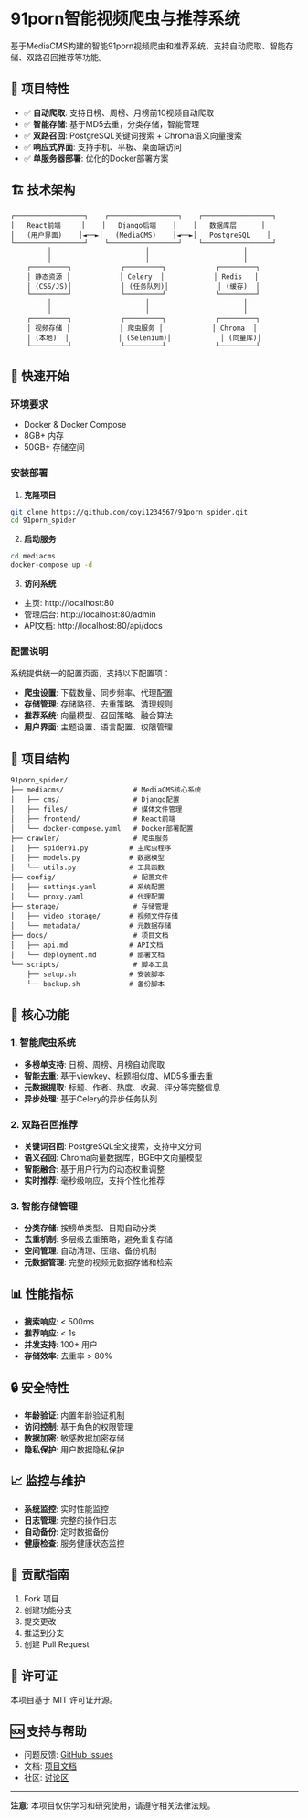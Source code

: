 # 91porn智能视频爬虫与推荐系统

基于MediaCMS构建的智能91porn视频爬虫和推荐系统，支持自动爬取、智能存储、双路召回推荐等功能。

## 🎯 项目特性

- ✅ **自动爬取**: 支持日榜、周榜、月榜前10视频自动爬取
- ✅ **智能存储**: 基于MD5去重，分类存储，智能管理
- ✅ **双路召回**: PostgreSQL关键词搜索 + Chroma语义向量搜索
- ✅ **响应式界面**: 支持手机、平板、桌面端访问
- ✅ **单服务器部署**: 优化的Docker部署方案

## 🏗️ 技术架构

```
┌─────────────────┐    ┌─────────────────┐    ┌─────────────────┐
│   React前端     │    │   Django后端    │    │   数据库层      │
│   (用户界面)    │◄──►│   (MediaCMS)    │◄──►│   PostgreSQL    │
└─────────────────┘    └─────────────────┘    └─────────────────┘
         │                       │                       │
         │                       │                       │
    ┌─────────┐            ┌─────────┐            ┌─────────┐
    │ 静态资源 │            │ Celery  │            │ Redis   │
    │ (CSS/JS)│            │ (任务队列)│            │ (缓存)  │
    └─────────┘            └─────────┘            └─────────┘
         │                       │                       │
         │                       │                       │
    ┌─────────┐            ┌─────────┐            ┌─────────┐
    │ 视频存储 │            │ 爬虫服务 │            │ Chroma  │
    │ (本地)  │            │ (Selenium)│            │ (向量库)│
    └─────────┘            └─────────┘            └─────────┘
```

## 🚀 快速开始

### 环境要求

- Docker & Docker Compose
- 8GB+ 内存
- 50GB+ 存储空间

### 安装部署

1. **克隆项目**
```bash
git clone https://github.com/coyi1234567/91porn_spider.git
cd 91porn_spider
```

2. **启动服务**
```bash
cd mediacms
docker-compose up -d
```

3. **访问系统**
- 主页: http://localhost:80
- 管理后台: http://localhost:80/admin
- API文档: http://localhost:80/api/docs

### 配置说明

系统提供统一的配置页面，支持以下配置项：

- **爬虫设置**: 下载数量、同步频率、代理配置
- **存储管理**: 存储路径、去重策略、清理规则
- **推荐系统**: 向量模型、召回策略、融合算法
- **用户界面**: 主题设置、语言配置、权限管理

## 📁 项目结构

```
91porn_spider/
├── mediacms/                 # MediaCMS核心系统
│   ├── cms/                  # Django配置
│   ├── files/                # 媒体文件管理
│   ├── frontend/             # React前端
│   └── docker-compose.yaml   # Docker部署配置
├── crawler/                  # 爬虫服务
│   ├── spider91.py          # 主爬虫程序
│   ├── models.py            # 数据模型
│   └── utils.py             # 工具函数
├── config/                   # 配置文件
│   ├── settings.yaml        # 系统配置
│   └── proxy.yaml           # 代理配置
├── storage/                  # 存储管理
│   ├── video_storage/       # 视频文件存储
│   └── metadata/            # 元数据存储
├── docs/                     # 项目文档
│   ├── api.md               # API文档
│   └── deployment.md        # 部署文档
└── scripts/                  # 脚本工具
    ├── setup.sh             # 安装脚本
    └── backup.sh            # 备份脚本
```

## 🔧 核心功能

### 1. 智能爬虫系统

- **多榜单支持**: 日榜、周榜、月榜自动爬取
- **智能去重**: 基于viewkey、标题相似度、MD5多重去重
- **元数据提取**: 标题、作者、热度、收藏、评分等完整信息
- **异步处理**: 基于Celery的异步任务队列

### 2. 双路召回推荐

- **关键词召回**: PostgreSQL全文搜索，支持中文分词
- **语义召回**: Chroma向量数据库，BGE中文向量模型
- **智能融合**: 基于用户行为的动态权重调整
- **实时推荐**: 毫秒级响应，支持个性化推荐

### 3. 智能存储管理

- **分类存储**: 按榜单类型、日期自动分类
- **去重机制**: 多层级去重策略，避免重复存储
- **空间管理**: 自动清理、压缩、备份机制
- **元数据管理**: 完整的视频元数据存储和检索

## 📊 性能指标

- **搜索响应**: < 500ms
- **推荐响应**: < 1s
- **并发支持**: 100+ 用户
- **存储效率**: 去重率 > 80%

## 🔒 安全特性

- **年龄验证**: 内置年龄验证机制
- **访问控制**: 基于角色的权限管理
- **数据加密**: 敏感数据加密存储
- **隐私保护**: 用户数据隐私保护

## 📈 监控与维护

- **系统监控**: 实时性能监控
- **日志管理**: 完整的操作日志
- **自动备份**: 定时数据备份
- **健康检查**: 服务健康状态监控

## 🤝 贡献指南

1. Fork 项目
2. 创建功能分支
3. 提交更改
4. 推送到分支
5. 创建 Pull Request

## 📄 许可证

本项目基于 MIT 许可证开源。

## 🆘 支持与帮助

- 问题反馈: [GitHub Issues](https://github.com/coyi1234567/91porn_spider/issues)
- 文档: [项目文档](docs/)
- 社区: [讨论区](https://github.com/coyi1234567/91porn_spider/discussions)

---

**注意**: 本项目仅供学习和研究使用，请遵守相关法律法规。